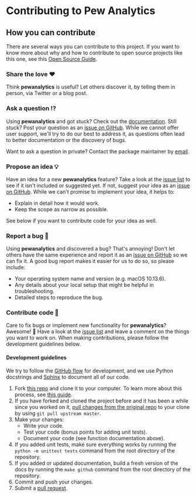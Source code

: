 # Contributing to Pew Analytics

<!-- This CONTRIBUTING.md is adapted from https://gist.github.com/peterdesmet/e90a1b0dc17af6c12daf6e8b2f044e7c -->

[repo]: https://github.com/pewresearch/pewanalytics
[issues]: https://github.com/pewresearch/pewanalytics/issues
[new_issue]: https://github.com/pewresearch/pewanalytics/issues/new
[email]: info@pewresearch.org

## How you can contribute

There are several ways you can contribute to this project. If you want to know more about why and how to contribute to open source projects like this one, see this [Open Source Guide](https://opensource.guide/how-to-contribute/).

### Share the love ❤️

Think **pewanalytics** is useful? Let others discover it, by telling them in person, via Twitter or a blog post.

### Ask a question ⁉️

Using **pewanalytics** and got stuck? Check out the [documentation](https://pewresearch.github.io/pewanalytics/). 
Still stuck? Post your question as an [issue on GitHub][new_issue]. While we cannot offer user support, we'll try to do our best to address it, as questions often lead to better documentation or the discovery of bugs.

Want to ask a question in private? Contact the package maintainer by [email][email].

### Propose an idea 💡

Have an idea for a new **pewanalytics** feature? Take a look at the [issue list][issues] to see if it isn't included or suggested yet. If not, suggest your idea as an [issue on GitHub][new_issue]. While we can't promise to implement your idea, it helps to:

* Explain in detail how it would work.
* Keep the scope as narrow as possible.

See below if you want to contribute code for your idea as well.

### Report a bug 🐛

Using **pewanalytics** and discovered a bug? That's annoying! Don't let others have the same experience and report it as an [issue on GitHub][new_issue] so we can fix it. A good bug report makes it easier for us to do so, so please include:

* Your operating system name and version (e.g. macOS 10.13.6).
* Any details about your local setup that might be helpful in troubleshooting.
* Detailed steps to reproduce the bug.

### Contribute code 📝

Care to fix bugs or implement new functionality for **pewanalytics**? Awesome! 👏 Have a look at the [issue list][issues] and leave a comment on the things you want to work on. When making contributions, please follow the development guidelines below.

#### Development guidelines

We try to follow the [GitHub flow](https://guides.github.com/introduction/flow/) for development, and we use Python docstrings and [Sphinx](https://www.sphinx-doc.org/en/master/) to document all of our code. 

1. Fork [this repo][repo] and clone it to your computer. To learn more about this process, see [this guide](https://guides.github.com/activities/forking/).
2. If you have forked and cloned the project before and it has been a while since you worked on it, [pull changes from the original repo](https://help.github.com/articles/merging-an-upstream-repository-into-your-fork/) to your clone by using `git pull upstream master`.
3. Make your changes:
    * Write your code.
    * Test your code (bonus points for adding unit tests).
    * Document your code (see function documentation above).
4. If you added unit tests, make sure everything works by running the `python -m unittest tests` command from the root directory of the repository. 
5. If you added or updated documentation, build a fresh version of the docs by running the `make github` command from the root directory of the repository.
6. Commit and push your changes.
7. Submit a [pull request](https://guides.github.com/activities/forking/#making-a-pull-request).